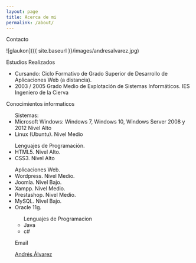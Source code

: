 ```yaml
---
layout: page
title: Acerca de mi
permalink: /about/
---
```

Contacto

![glaukon]({{ site.baseurl }}/images/andresalvarez.jpg)

Estudios Realizados
<ul>
    <li>Cursando: Ciclo Formativo de Grado Superior de Desarrollo de Aplicaciones Web (a distancia).</li>
    <li>2003 / 2005 Grado Medio de Explotación de Sistemas Informáticos. IES Ingeniero de la Cierva</li>
</ul>
Conocimientos informaticos
<ul><dl>
    <dt>Sistemas:</dt>
    <li>Microsoft Windows: Windows 7, Windows 10, Windows Server 2008 y 2012 Nivel Alto</li>
    <li>Linux (Ubuntu). Nivel Medio</li>
</ul>
<ul>
    Lenguajes de Programación.
    <li>HTML5. Nivel Alto.</li>
    <li>CSS3. Nivel Alto</li>
    </ul>
<ul>
    Aplicaciones Web.
   <li> Wordpress. Nivel Medio.</li>
    <li>Joomla. Nivel Bajo.</li>
    <li>Xampp. Nivel Medio.</li>
    <li>Prestashop. Nivel Medio.</li>
    <li>MySQL. Nivel Bajo.</li>
    <li>Oracle 11g.</li>
    </ol>
<ul>Lenguajes de Programacion
    <li>Java</li>
    <li>c#</li>
</ul>

Email 

[Andrés Álvarez](mailto:andresalvarezgonzalez@gmail.com)




